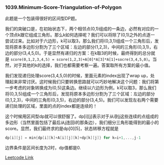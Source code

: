 ### 1039.Minimum-Score-Triangulation-of-Polygon

此题是一个包装得很好的区间型DP题。

我们的突破口是，在初始状态下，两个相邻点(0,1)组成的一条边，必然有对应的一个顶点k跟它组成三角形。那么k如何选择呢？我们可以将除了(0,1)之外的点逐一尝试过来。比如对于六边形，k可以取3，那么我们将(0,3,1)组成一个三角形后，发现将原本多边形分割为了三个区域：左边的部分(1,2,3)，中间的三角形(0,3,1)，右边的部分(3,4,5,0)。于是显然有递归的方案：在k取3的时候，最终得到的总分就是 ```score(0,1,2,3,4,5) = score(1,2,3)+A[0]*A[3]*A[1]+socre(3,4,5,0)```。当然，对于其他的k的选择，我们也都需要考察一遍。答案取所有方案的最小值。

我们发现递归处理score(3,4,5,0)的时候，里面元素的index出现了wrap up，处理起来非常讨厌。这时候我们只要转换思路就可以巧妙地解决这个问题：我们将第一步考虑的对象转换成为(0,5)这条边。继续以六边形为例，k可以取3，那么我们将(0,3,5)组成一个三角形后，发现将原本多边形分割为了三个区域：左边的部分(0,1,2,3)，中间的三角形(0,3,5)，右边的部分(3,4,5)。我们可以发现左右两个需要递归处理的区域，里面的点的index都是连续的！

这个时候用区间型dp就可以很舒服了。dp[i][j]表示对于从i到j这些连续的点组成的多边形（当然里面包括了最后从j连回i的那条边），我们细分三角形能得到的最小的score。显然，我们最终求的是dp[0][5]，状态转移方程就是
```cpp
dp[i][j] = min{dp[i][k]+A[i][j][k]+dp[k][j]} for k=i+1,...,j-1
```
边界条件是区间长度为2时，dp值都是0.



[Leetcode Link](https://leetcode.com/problems/minimum-score-triangulation-of-polygon)